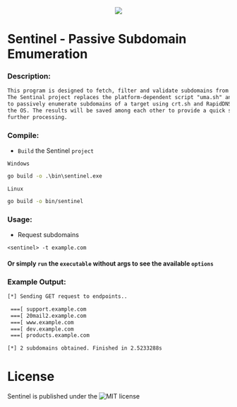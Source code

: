 <p align="center">
  <img src="https://github.com/fhAnso/Sentinel/blob/main/assets/logo.png" />
</p>

# Sentinel - Passive Subdomain Emumeration
### Description:
```txt
This program is designed to fetch, filter and validate subdomains from a specific host.
The Sentinal project replaces the platform-dependent script "uma.sh" and makes it possible
to passively enumerate subdomains of a target using crt.sh and RapidDNS services independently of
the OS. The results will be saved among each other to provide a quick solution for
further processing.
```

### Compile:
- `Build` the Sentinel `project`

`Windows`
```cmd
go build -o .\bin\sentinel.exe 
```
`Linux`
```bash
go build -o bin/sentinel 
```

### Usage:
- Request subdomains
```
<sentinel> -t example.com
```
#### Or simply `run` the <sentinels> `executable` without args to see the available `options`

### Example Output:
```txt
[*] Sending GET request to endpoints..

 ===[ support.example.com
 ===[ 20mail2.example.com
 ===[ www.example.com
 ===[ dev.example.com
 ===[ products.example.com

[*] 2 subdomains obtained. Finished in 2.5233288s
```

# License
Sentinel is published under the ![MIT](https://github.com/fhAnso/Sentinel/blob/main/LICENSE) license